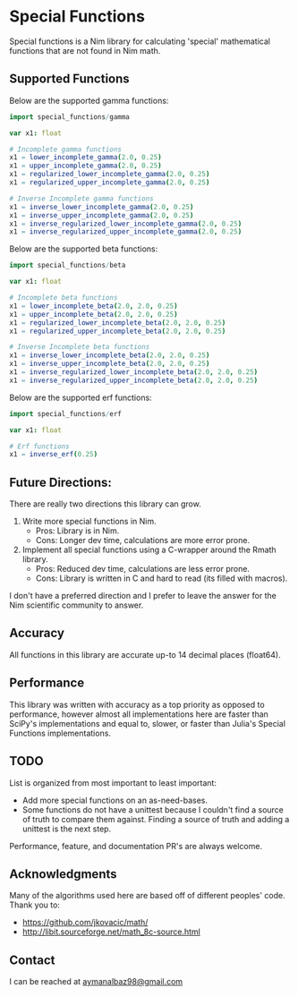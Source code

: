 # Special Functions
Special functions is a Nim library for calculating 'special' mathematical functions that are not found in Nim math.


## Supported Functions
Below are the supported gamma functions:
```Nim
import special_functions/gamma

var x1: float

# Incomplete gamma functions
x1 = lower_incomplete_gamma(2.0, 0.25)
x1 = upper_incomplete_gamma(2.0, 0.25)
x1 = regularized_lower_incomplete_gamma(2.0, 0.25)
x1 = regularized_upper_incomplete_gamma(2.0, 0.25)

# Inverse Incomplete gamma functions
x1 = inverse_lower_incomplete_gamma(2.0, 0.25)
x1 = inverse_upper_incomplete_gamma(2.0, 0.25)
x1 = inverse_regularized_lower_incomplete_gamma(2.0, 0.25)
x1 = inverse_regularized_upper_incomplete_gamma(2.0, 0.25)
```

Below are the supported beta functions:
```Nim
import special_functions/beta

var x1: float

# Incomplete beta functions
x1 = lower_incomplete_beta(2.0, 2.0, 0.25)
x1 = upper_incomplete_beta(2.0, 2.0, 0.25)
x1 = regularized_lower_incomplete_beta(2.0, 2.0, 0.25)
x1 = regularized_upper_incomplete_beta(2.0, 2.0, 0.25)

# Inverse Incomplete beta functions
x1 = inverse_lower_incomplete_beta(2.0, 2.0, 0.25)
x1 = inverse_upper_incomplete_beta(2.0, 2.0, 0.25)
x1 = inverse_regularized_lower_incomplete_beta(2.0, 2.0, 0.25)
x1 = inverse_regularized_upper_incomplete_beta(2.0, 2.0, 0.25)
```

Below are the supported erf functions:
```Nim
import special_functions/erf

var x1: float

# Erf functions
x1 = inverse_erf(0.25)
```


## Future Directions:
There are really two directions this library can grow.
1. Write more special functions in Nim.
	- Pros: Library is in Nim.
	- Cons: Longer dev time, calculations are more error prone.
2. Implement all special functions using a C-wrapper around the Rmath library.
	- Pros: Reduced dev time, calculations are less error prone.
	- Cons: Library is written in C and hard to read (its filled with macros).

I don't have a preferred direction and I prefer to leave the answer for the Nim scientific community to answer.


## Accuracy
All functions in this library are accurate up-to 14 decimal places (float64).


## Performance
This library was written with accuracy as a top priority as opposed to performance, however almost all implementations here are faster than SciPy's implementations and equal to, slower, or faster than Julia's Special Functions implementations. 


## TODO
List is organized from most important to least important:
- Add more special functions on an as-need-bases.
- Some functions do not have a unittest because I couldn't find a source of truth to compare them against. Finding a source of truth and adding a unittest is the next step.

Performance, feature, and documentation PR's are always welcome.


## Acknowledgments
Many of the algorithms used here are based off of different peoples' code.
Thank you to:
- https://github.com/jkovacic/math/
- http://libit.sourceforge.net/math_8c-source.html


## Contact
I can be reached at aymanalbaz98@gmail.com
